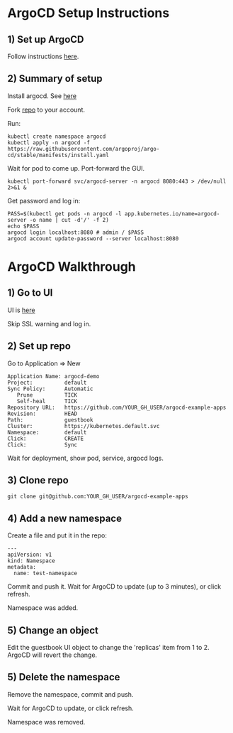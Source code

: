 # ArgoCD Setup Instructions

## 1) Set up ArgoCD

Follow instructions [here](https://argoproj.github.io/argo-cd/getting_started/).

## 2) Summary of setup

Install argocd. See [here](https://argoproj.github.io/argo-cd/getting_started/#2-download-argo-cd-cli)

Fork [repo](https://github.com/argoproj/argocd-example-apps) to your account.

Run:

```
kubectl create namespace argocd
kubectl apply -n argocd -f https://raw.githubusercontent.com/argoproj/argo-cd/stable/manifests/install.yaml
```

Wait for pod to come up.
Port-forward the GUI.

```
kubectl port-forward svc/argocd-server -n argocd 8080:443 > /dev/null 2>&1 &
```

Get password and log in:

```
PASS=$(kubectl get pods -n argocd -l app.kubernetes.io/name=argocd-server -o name | cut -d'/' -f 2)
echo $PASS
argocd login localhost:8080 # admin / $PASS
argocd account update-password --server localhost:8080
```

# ArgoCD Walkthrough

## 1) Go to UI

UI is [here](https://localhost:8080)

Skip SSL warning and log in.

## 2) Set up repo

Go to Application => New

```
Application Name: argocd-demo
Project:          default
Sync Policy:      Automatic
   Prune          TICK
   Self-heal      TICK
Repository URL:   https://github.com/YOUR_GH_USER/argocd-example-apps
Revision:         HEAD
Path:             guestbook
Cluster:          https://kubernetes.default.svc
Namespace:        default
Click:            CREATE
Click:            Sync
```
Wait for deployment, show pod, service, argocd logs.

## 3) Clone repo

```
git clone git@github.com:YOUR_GH_USER/argocd-example-apps
```

## 4) Add a new namespace

Create a file and put it in the repo:

```
---
apiVersion: v1
kind: Namespace
metadata:
  name: test-namespace
```

Commit and push it. Wait for ArgoCD to update (up to 3 minutes), or click refresh.

Namespace was added.

## 5) Change an object

Edit the guestbook UI object to change the 'replicas' item from 1 to 2. ArgoCD will revert the change.

## 5) Delete the namespace

Remove the namespace, commit and push.

Wait for ArgoCD to update, or click refresh.

Namespace was removed.
